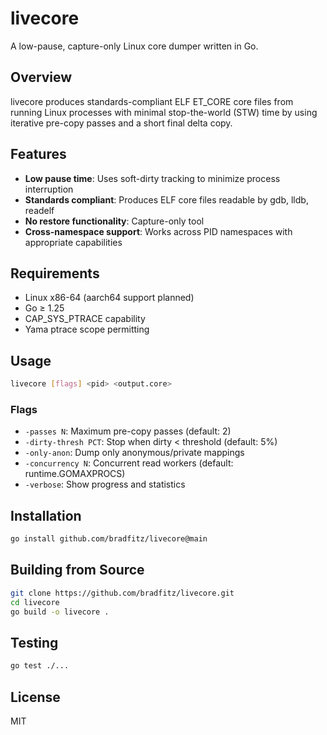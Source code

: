 # livecore

A low-pause, capture-only Linux core dumper written in Go.

## Overview

livecore produces standards-compliant ELF ET_CORE core files from running Linux processes with minimal stop-the-world (STW) time by using iterative pre-copy passes and a short final delta copy.

## Features

- **Low pause time**: Uses soft-dirty tracking to minimize process interruption
- **Standards compliant**: Produces ELF core files readable by gdb, lldb, readelf
- **No restore functionality**: Capture-only tool
- **Cross-namespace support**: Works across PID namespaces with appropriate capabilities

## Requirements

- Linux x86-64 (aarch64 support planned)
- Go ≥ 1.25
- CAP_SYS_PTRACE capability
- Yama ptrace scope permitting

## Usage

```bash
livecore [flags] <pid> <output.core>
```

### Flags

- `-passes N`: Maximum pre-copy passes (default: 2)
- `-dirty-thresh PCT`: Stop when dirty < threshold (default: 5%)
- `-only-anon`: Dump only anonymous/private mappings
- `-concurrency N`: Concurrent read workers (default: runtime.GOMAXPROCS)
- `-verbose`: Show progress and statistics

## Installation

```bash
go install github.com/bradfitz/livecore@main
```

## Building from Source

```bash
git clone https://github.com/bradfitz/livecore.git
cd livecore
go build -o livecore .
```

## Testing

```bash
go test ./...
```

## License

MIT
